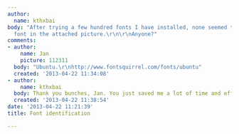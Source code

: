 ```yaml
---
author:
  name: kthxbai
body: "After trying a few hundred fonts I have installed, none seemed to match the
  font in the attached picture.\r\n\r\nAnyone?"
comments:
- author:
    name: Jan
    picture: 112311
  body: "Ubuntu.\r\nhttp://www.fontsquirrel.com/fonts/ubuntu"
  created: '2013-04-22 11:34:08'
- author:
    name: kthxbai
  body: Thank you bunches, Jan. You just saved me a lot of time and effort!
  created: '2013-04-22 11:38:54'
date: '2013-04-22 11:21:39'
title: Font identification

---
```

